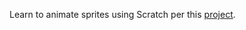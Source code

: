 Learn to animate sprites using Scratch per this [project](https://projects.raspberrypi.org/en/projects/lost-in-space).
